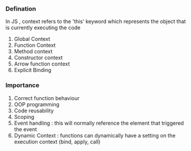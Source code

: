 ### Defination 
In JS , context refers to the 'this' keyword which represents the object that is currently executing the code 

1. Global Context 
2. Function Context 
3. Method context 
4. Constructor context 
5. Arrow function context 
6. Explicit Binding

### Importance
1. Correct function behaviour 
2. OOP programming
3. Code reusability 
4. Scoping
5. Event handling : this will normally reference the element that triggered the event 
6. Dynamic Context : functions can dynamically have a setting on the execution context (bind, apply, call)